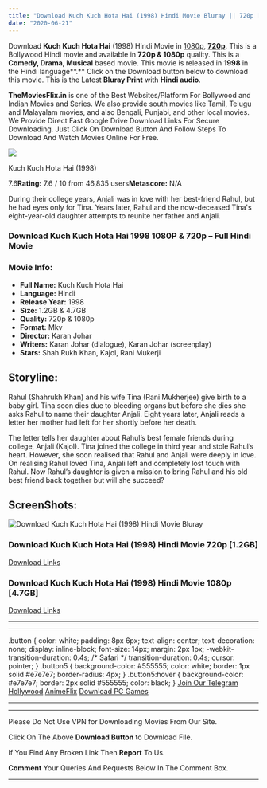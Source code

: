 ```yaml
---
title: "Download Kuch Kuch Hota Hai (1998) Hindi Movie Bluray || 720p [1.2GB] || 1080p [4.7GB]"
date: "2020-06-21"
---
```


Download **Kuch Kuch Hota Hai** (1998) Hindi Movie in [1080p](https://1moviesflix.com/1080p-movies/), [**720p**](https://1moviesflix.com/720p-movies/). This is a Bollywood Hindi movie and available in **720p & 1080p** quality. This is a **Comedy, Drama, Musical** based movie. This movie is released in **1998** in the Hindi language**.** Click on the Download button below to download this movie. This is the Latest **Bluray Print** with **Hindi audio**.

**TheMoviesFlix.in** is one of the Best Websites/Platform For Bollywood and Indian Movies and Series. We also provide south movies like Tamil, Telugu and Malayalam movies, and also Bengali, Punjabi, and other local movies. We Provide Direct Fast Google Drive Download Links For Secure Downloading. Just Click On Download Button And Follow Steps To Download And Watch Movies Online For Free.

[![](https://m.media-amazon.com/images/M/MV5BNGNhNWMwNTgtZmNlOS00OGM3LWIxYzItOWQwZDJjMzQ3MzRlXkEyXkFqcGdeQXVyODE5NzE3OTE@._V1_SX300.jpg)](https://www.imdb.com/title/tt0172684/ "Kuch Kuch Hota Hai")

Kuch Kuch Hota Hai (1998)

7.6**Rating:** 7.6 / 10 from 46,835 users**Metascore:** N/A

During their college years, Anjali was in love with her best-friend Rahul, but he had eyes only for Tina. Years later, Rahul and the now-deceased Tina's eight-year-old daughter attempts to reunite her father and Anjali.

### Download Kuch Kuch Hota Hai 1998 1080P & 720p – Full Hindi Movie

### Movie Info:

- **Full Name:** Kuch Kuch Hota Hai
- **Language:** Hindi
- **Release Year:** 1998
- **Size:** 1.2GB & 4.7GB
- **Quality:** 720p & 1080p
- **Format:** Mkv
- **Director:** Karan Johar
- **Writers:** Karan Johar (dialogue), Karan Johar (screenplay)
- **Stars:** Shah Rukh Khan, Kajol, Rani Mukerji

## Storyline:

Rahul (Shahrukh Khan) and his wife Tina (Rani Mukherjee) give birth to a baby girl. Tina soon dies due to bleeding organs but before she dies she asks Rahul to name their daughter Anjali. Eight years later, Anjali reads a letter her mother had left for her shortly before her death.

The letter tells her daughter about Rahul’s best female friends during college, Anjali (Kajol). Tina joined the college in third year and stole Rahul’s heart. However, she soon realised that Rahul and Anjali were deeply in love. On realising Rahul loved Tina, Anjali left and completely lost touch with Rahul. Now Rahul’s daughter is given a mission to bring Rahul and his old best friend back together but will she succeed?

## ScreenShots:

![Download Kuch Kuch Hota Hai (1998) Hindi Movie Bluray](https://i.imgur.com/73ncU8v.jpg)

### Download Kuch Kuch Hota Hai (1998) Hindi Movie 720p \[1.2GB\] 

[Download Links](https://1moviesflix.com?a270777880=SEx3RHM3UWxXYVpnU0NWVzVDSEJxdDUySHNMcmIydGZvVHVMK0QxRWc3dzRlV1NjakE5OE1QTHd5SjJjd254WnFPOVdjc1JrMy8xaHlPbXRCRTM0NGFNM0FEUlFvRGtsYWpIYmh3UXVYcEU9)

### Download Kuch Kuch Hota Hai (1998) Hindi Movie 1080p \[4.7GB\] 

[Download Links](https://1moviesflix.com?a270777880=SEx3RHM3UWxXYVpnU0NWVzVDSEJxdDUySHNMcmIydGZvVHVMK0QxRWc3dzRlV1NjakE5OE1QTHd5SjJjd254WnAvNkV4aVFjZDFXNXExd1FSTy9IanM5TXFhb0V1bHgwd0FBNjFob1loMm89)

* * *

* * *

.button { color: white; padding: 8px 6px; text-align: center; text-decoration: none; display: inline-block; font-size: 14px; margin: 2px 1px; -webkit-transition-duration: 0.4s; /\* Safari \*/ transition-duration: 0.4s; cursor: pointer; } .button5 { background-color: #555555; color: white; border: 1px solid #e7e7e7; border-radius: 4px; } .button5:hover { background-color: #e7e7e7; border: 2px solid #555555; color: black; } [Join Our Telegram](http://gdrivepro.xyz/join.php) [Hollywood](https://moviesverse.com/) [AnimeFlix](https://animeflix.in/) [Download PC Games](https://gamesflix.net/)  

* * *

* * *

  

Please Do Not Use VPN for Downloading Movies From Our Site.

Click On The Above **Download Button** to Download File.

If You Find Any Broken Link Then **Report** To Us.

**Comment** Your Queries And Requests Below In The Comment Box.

* * *
